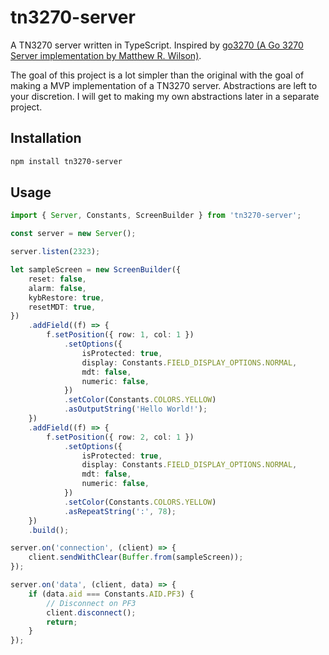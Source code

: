# tn3270-server

A TN3270 server written in TypeScript. Inspired by [go3270 (A Go 3270 Server implementation by Matthew R. Wilson)](https://github.com/racingmars/go3270/).

The goal of this project is a lot simpler than the original with the goal of making a MVP implementation of a TN3270 server. Abstractions are left to your discretion. I will get to making my own abstractions later in a separate project.

## Installation

```bash
npm install tn3270-server
```

## Usage

```ts
import { Server, Constants, ScreenBuilder } from 'tn3270-server';

const server = new Server();

server.listen(2323);

let sampleScreen = new ScreenBuilder({
    reset: false,
    alarm: false,
    kybRestore: true,
    resetMDT: true,
})
    .addField((f) => {
        f.setPosition({ row: 1, col: 1 })
            .setOptions({
                isProtected: true,
                display: Constants.FIELD_DISPLAY_OPTIONS.NORMAL,
                mdt: false,
                numeric: false,
            })
            .setColor(Constants.COLORS.YELLOW)
            .asOutputString('Hello World!');
    })
    .addField((f) => {
        f.setPosition({ row: 2, col: 1 })
            .setOptions({
                isProtected: true,
                display: Constants.FIELD_DISPLAY_OPTIONS.NORMAL,
                mdt: false,
                numeric: false,
            })
            .setColor(Constants.COLORS.YELLOW)
            .asRepeatString(':', 78);
    })
    .build();

server.on('connection', (client) => {
    client.sendWithClear(Buffer.from(sampleScreen));
});

server.on('data', (client, data) => {
    if (data.aid === Constants.AID.PF3) {
        // Disconnect on PF3
        client.disconnect();
        return;
    }
});
```
